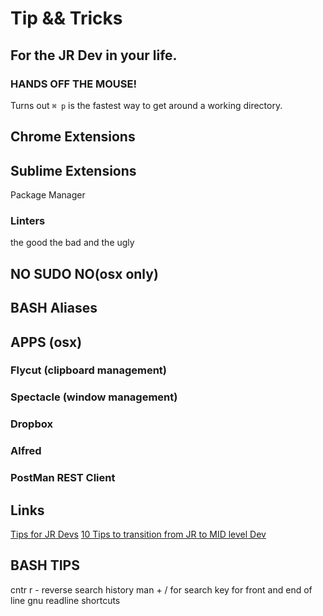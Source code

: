 # Tip && Tricks
## For the JR Dev in your life.



### HANDS OFF THE MOUSE!

Turns out ```⌘ p``` is the fastest way to get around a working directory.


## Chrome Extensions

## Sublime Extensions
Package Manager

### Linters
the good the bad and the ugly


## NO SUDO NO(osx only)

## BASH Aliases


## APPS (osx)

### Flycut (clipboard management)

### Spectacle (window management)

### Dropbox

### Alfred

### PostMan REST Client

## Links
[Tips for JR Devs](https://blog.newrelic.com/2014/04/23/better-junior-developer/)
[10 Tips to transition from JR to MID level Dev](http://www.techrepublic.com/blog/software-engineer/10-tips-to-go-from-a-beginner-to-an-intermediate-developer/)



## BASH TIPS
cntr r - reverse search
history
man + / for search
key for front and end of line
gnu readline shortcuts
